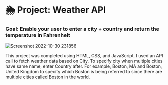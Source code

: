 # 🌦 Project: Weather API

### Goal: Enable your user to enter a city + country and return the temperature in Fahrenheit

![Screenshot 2022-10-30 231856](https://user-images.githubusercontent.com/113325142/198924134-0a0329f5-730c-4d51-8885-48411dd8b295.jpg)



This project was completed using HTML, CSS, and JavaScript. I used an API call to fetch weather data based on City. To specify city when multiple cities have same name, enter Country after. For example, Boston, MA and Boston, United Kingdom to specify which Boston is being referred to since there are multiple cities called Boston in the world.
